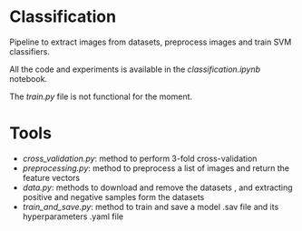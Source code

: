 # Classification
Pipeline to extract images from datasets, preprocess images and train 
SVM classifiers.

All the code and experiments is available in the _classification.ipynb_ notebook.

The _train.py_ file is not functional for the moment.

# **Tools**

- _cross_validation.py_: method to perform 3-fold cross-validation
- _preprocessing.py_: method to preprocess a list of images and return the feature vectors
- _data.py_: methods to download and remove the datasets , and extracting positive and negative samples form the datasets
- _train_and_save.py_: method to train and save a model .sav file and its hyperparameters .yaml file

